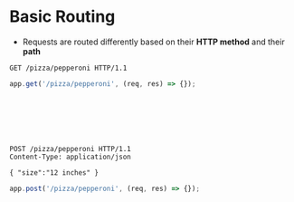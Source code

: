 # Basic Routing

* Requests are routed differently based on their **HTTP method** and their **path**

<div class="row">
<div class="grid-2">

```text
GET /pizza/pepperoni HTTP/1.1
```

</div>

<div class="grid-4">

```js
app.get('/pizza/pepperoni', (req, res) => {});
```

</div>
</div>

<div class="fragment" data-index="1">

<div class="row" style="margin-top:100px">
<div class="grid-2">

```text
POST /pizza/pepperoni HTTP/1.1
Content-Type: application/json

{ "size":"12 inches" }
```

</div>

<div class="grid-4">

```js
app.post('/pizza/pepperoni', (req, res) => {});
```

</div>
</div>
</div>

